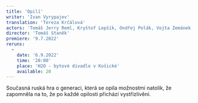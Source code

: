 ```yaml
---
title: 'Opilí'
writer: 'Ivan Vyrypajev'
translation: 'Tereza Krčálová'
actors: 'Tomáš Jerry Reml, Kryštof Lepšík, Ondřej Polák, Vojta Zemánek, Klára Fittnerová, Tereza Střihavková, Klára Vaňkátová, Ondřej Kulhavý a Václav Šamárek'
director: 'Tomáš Staněk'
premiere: '9.7.2022'
reruns:
  -
    date: '6.9.2022'
    time: '20:00'
    place: 'H2O - bytové divadlo v Košické'
    available: 20
---    
```

Současná ruská hra o generaci, která se opila možnostmi natolik, že zapomněla na to, že po každé opilosti přichází vystřízlivění.
